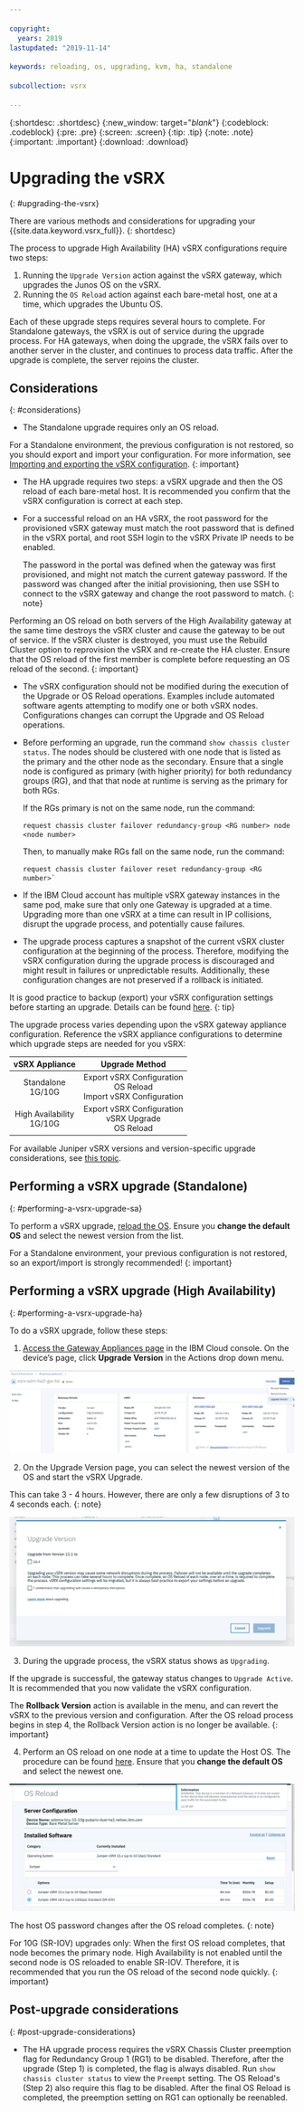 ```yaml
---

copyright:
  years: 2019
lastupdated: "2019-11-14"

keywords: reloading, os, upgrading, kvm, ha, standalone

subcollection: vsrx

---
```


{:shortdesc: .shortdesc}
{:new_window: target="_blank_"}
{:codeblock: .codeblock}
{:pre: .pre}
{:screen: .screen}
{:tip: .tip}
{:note: .note}
{:important: .important}
{:download: .download}

# Upgrading the vSRX
{: #upgrading-the-vsrx}

There are various methods and considerations for upgrading your {{site.data.keyword.vsrx_full}}.
{: shortdesc}

The process to upgrade High Availability (HA) vSRX configurations require two steps:

1. Running the `Upgrade Version` action against the vSRX gateway, which upgrades the Junos OS on the vSRX.
2. Running the `OS Reload` action against each bare-metal host, one at a time, which upgrades the Ubuntu OS.

Each of these upgrade steps requires several hours to complete. For Standalone gateways, the vSRX is out of service during the upgrade process. For HA gateways, when doing the upgrade, the vSRX fails over to another server in the cluster, and continues to process data traffic. After the upgrade is complete, the server rejoins the cluster.  

## Considerations
{: #considerations}

* The Standalone upgrade requires only an OS reload.

For a Standalone environment, the previous configuration is not restored, so you should export and import your configuration. For more information, see [Importing and exporting the vSRX configuration](/docs/vsrx?topic=vsrx-importing-exporting-vsrx-configuration).
{: important}

* The HA upgrade requires two steps: a vSRX upgrade and then the OS reload of each bare-metal host. It is recommended you confirm that the vSRX configuration is correct at each step.

* For a successful reload on an HA vSRX, the root password for the provisioned vSRX gateway must match the root password that is defined in the vSRX portal, and root SSH login to the vSRX Private IP needs to be enabled.

  The password in the portal was defined when the gateway was first provisioned, and might not match the current gateway password. If the password was changed after the initial provisioning, then use SSH to connect to the vSRX gateway and change the root password to match.
  {: note}

Performing an OS reload on both servers of the High Availability gateway at the same time destroys the vSRX cluster and cause the gateway to be out of service. If the vSRX cluster is destroyed, you must use the Rebuild Cluster option to reprovision the vSRX and re-create the HA cluster. Ensure that the OS reload of the first member is complete before requesting an OS reload of the second.
{: important}

* The vSRX configuration should not be modified during the execution of the Upgrade or OS Reload operations. Examples include automated software agents attempting to modify one or both vSRX nodes. Configurations changes can corrupt the Upgrade and OS Reload operations.

* Before performing an upgrade, run the command `show chassis cluster status`. The nodes should be clustered with one node that is listed as the primary and the other node as the secondary. Ensure that a single node is configured as primary (with higher priority) for both redundancy groups (RG), and that that node at runtime is serving as the primary for both RGs.

  If the RGs primary is not on the same node, run the command:

  ```
  request chassis cluster failover redundancy-group <RG number> node <node number>
  ```

  Then, to manually make RGs fall on the same node, run the command:

  ```
  request chassis cluster failover reset redundancy-group <RG number>`
  ```

* If the IBM Cloud account has multiple vSRX gateway instances in the same pod, make sure that only one Gateway is upgraded at a time. Upgrading more than one vSRX at a time can result in IP collisions, disrupt the upgrade process, and potentially cause failures.

* The upgrade process captures a snapshot of the current vSRX cluster configuration at the beginning of the process. Therefore, modifying the vSRX configuration during the upgrade process is discouraged and might result in failures or unpredictable results. Additionally, these configuration changes are not preserved if a rollback is initiated.

It is good practice to backup (export) your vSRX configuration settings before starting an upgrade. Details can be found [here](/docs/vsrx?topic=vsrx-importing-exporting-vsrx-configuration).
{: tip}

The upgrade process varies depending upon the vSRX gateway appliance configuration. Reference the vSRX appliance configurations to determine which upgrade steps are needed for you vSRX:

| vSRX Appliance              | Upgrade Method                                                      |
| :---:                       |                                                               :---: |
| Standalone<br>1G/10G        | Export vSRX Configuration<br>OS Reload<br>Import vSRX Configuration |
| High Availability<br>1G/10G | Export vSRX Configuration<br>vSRX Upgrade<br>OS Reload              |

For available Juniper vSRX versions and version-specific upgrade considerations, see [this topic](/docs/vsrx?topic=vsrx-ibm-cloud-juniper-vsrx-release-notes).

## Performing a vSRX upgrade (Standalone)
{: #performing-a-vsrx-upgrade-sa}

To perform a vSRX upgrade, [reload the OS](/docs/vsrx?topic=vsrx-reloading-the-os). Ensure you **change the default OS** and select the newest version from the list.

For a Standalone environment, your previous configuration is not restored, so an export/import is strongly recommended!
{: important}

## Performing a vSRX upgrade (High Availability)
{: #performing-a-vsrx-upgrade-ha}

To do a vSRX upgrade, follow these steps:

1. [Access the Gateway Appliances page](/docs/vsrx?topic=gateway-appliance-viewing-all-gateway-appliances) in the IBM Cloud console. On the device’s page, click **Upgrade Version** in the Actions drop down menu.

  ![Upgrade Version Button](images/upgrade_version_button.png)

2. On the Upgrade Version page, you can select the newest version of the OS and start the vSRX Upgrade.

  This can take 3 - 4 hours. However, there are only a few disruptions of 3 to 4 seconds each.
  {: note}

  ![Upgrade Version Page](images/upgrade_version_page.png)

3. During the upgrade process, the vSRX status shows as `Upgrading`.

  If the upgrade is successful, the gateway status changes to `Upgrade Active`. It is recommended that you now validate the vSRX configuration.

  The **Rollback Version** action is available in the menu, and can revert the vSRX to the previous version and configuration. After the OS reload process begins in step 4, the Rollback Version action is no longer be available.
  {: important}

4. Perform an OS reload on one node at a time to update the Host OS. The procedure can be found [here](/docs/vsrx?topic=vsrx-reloading-the-os). Ensure that you **change the default OS** and select the newest one.

  ![Change Default OS](images/change_default_os.png)

  The host OS password changes after the OS reload completes.
  {: note}

  For 10G (SR-IOV) upgrades only: When the first OS reload completes, that node becomes the primary node. High Availability is not enabled until the second node is OS reloaded to enable SR-IOV. Therefore, it is recommended that you run the OS reload of the second node quickly.
  {: important}

## Post-upgrade considerations
{: #post-upgrade-considerations}

* The HA upgrade process requires the vSRX Chassis Cluster preemption flag for Redundancy Group 1 (RG1) to be disabled. Therefore, after the upgrade (Step 1) is completed, the flag is always disabled. Run `show chassis cluster status` to view the `Preempt` setting. The OS Reload's (Step 2) also require this flag to be disabled. After the final OS Reload is completed, the preemption setting on RG1 can optionally be reenabled.
